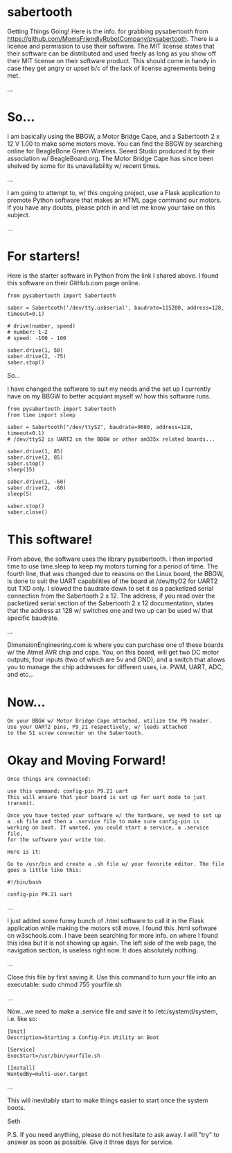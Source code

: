 # sabertooth
Getting Things Going! Here is the info. for grabbing pysabertooth from https://github.com/MomsFriendlyRobotCompany/pysabertooth. There is a license and permission to use their software.
The MIT license states that their software can be distributed and used freely as long as you show off their MIT license on their software product. This should come in handy in case they get 
angry or upset b/c of the lack of license agreements being met.

...

# So...
I am basically using the BBGW, a Motor Bridge Cape, and a Sabertooth 2 x 12 V 1.00 to make some motors move. You can find the BBGW by searching online for BeagleBone Green Wireless. Seeed Studio 
produced it by their association w/ BeagleBoard.org. The Motor Bridge Cape has since been shelved by some for its unavailability w/ recent times.

...

I am going to attempt to, w/ this ongoing project, use a Flask application to promote Python software that makes an HTML page command our motors. If you have any doubts, please pitch in and
let me know your take on this subject. 

...

# For starters!
Here is the starter software in Python from the link I shared above. I found this software on their GitHub.com page online. 

    from pysabertooth import Sabertooth

    saber = Sabertooth('/dev/tty.usbserial', baudrate=115200, address=128, timeout=0.1)

    # drive(number, speed)
    # number: 1-2
    # speed: -100 - 100

    saber.drive(1, 50)
    saber.drive(2, -75)
    saber.stop()

So...

I have changed the software to suit my needs and the set up I currently have on my BBGW to better acquiant myself w/ how this software runs.

    from pysabertooth import Sabertooth
    from time import sleep

    saber = Sabertooth("/dev/ttyS2", baudrate=9600, address=128, timeout=0.1)
    # /dev/ttyS2 is UART2 on the BBGW or other am335x related boards...

    saber.drive(1, 85)
    saber.drive(2, 85)
    saber.stop()
    sleep(15)

    saber.drive(1, -60)
    saber.drive(2, -60)
    sleep(5)

    saber.stop()
    saber.close()    

# This software!
From above, the software uses the library pysabertooth. I then imported time to use time.sleep to keep my motors turning for a period of time. The fourth line, that was changed due to reasons on 
the Linux board, the BBGW, is done to suit the UART capabilities of the board at /dev/ttyO2 for UART2 but TXD only. I slowed the baudrate down to set it as a packetized serial connection from the Sabertooth
2 x 12. The address, if you read over the packetized serial section of the Sabertooth 2 x 12 documentation, states that the address at 128 w/ switches one and two up can be used w/ that
specific baudrate.

...

DimensionEngineering.com is where you can purchase one of these boards w/ the Atmel AVR chip and caps. You, on this board, will get two DC motor outputs, four inputs (two of which are 5v and GND),
 and a switch that allows you to manage the chip addresses for different uses, i.e. PWM, UART, ADC, and etc...

# Now...

    On your BBGW w/ Motor Bridge Cape attached, utilize the P9 header. 
    Use your UART2 pins, P9_21 respectively, w/ leads attached
    to the S1 screw connector on the Sabertooth.

# Okay and Moving Forward!

    Once things are connnected:

    use this command: config-pin P9.21 uart
    This will ensure that your board is set up for uart mode to just transmit.

    Once you have tested your software w/ the hardware, we need to set up
    a .sh file and then a .service file to make sure config-pin is 
    working on boot. If wanted, you could start a service, a .service file, 
    for the software your write too.

    Here is it:

    Go to /usr/bin and create a .sh file w/ your favorite editor. The file 
    goes a little like this:

    #!/bin/bash

    config-pin P9.21 uart

...

I just added some funny bunch of .html software to call it in the Flask application while making the motors still move. I found this .html software on
w3schools.com. I have been searching for more info. on where I found this idea but it is not showing up again. The left side of the web page, the 
navigation section, is useless right now. It does absolutely nothing.

...

Close this file by first saving it. Use this command to turn your file into an executable: sudo chmod 755 yourfile.sh

...

Now...we need to make a .service file and save it to /etc/systemd/system, i.e. like so:

    [Unit]
    Description=Starting a Config-Pin Utility on Boot

    [Service]
    ExecStart=/usr/bin/yourfile.sh

    [Install]
    WantedBy=multi-user.target

...

This will inevitably start to make things easier to start once the system boots.

Seth

P.S. If you need anything, please do not hesitate to ask away. I will "try" to answer as soon as possible. Give it three days for service.
